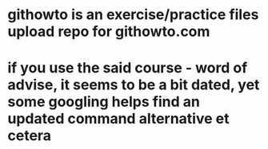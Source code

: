 # githowto is an exercise/practice files upload repo for githowto.com 
# if you use the said course - word of advise, it seems to be a bit dated, yet some googling helps find an updated command alternative et cetera
